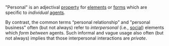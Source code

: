 "Personal" is an adjectival [property](https://github.com/gcassel/Modular-Organization-Terminology/blob/master/terms/property.md) for [elements](https://github.com/gcassel/Modular-Organization-Terminology/blob/master/terms/element.md) or [forms](https://github.com/gcassel/Modular-Organization-Terminology/blob/master/terms/form.md) which are specific to *individual* [agents](https://github.com/gcassel/Modular-Organization-Terminology/blob/master/terms/agent.md). 

By contrast, the common terms “personal relationship” and "personal business" often (but not always) refer to *interpersonal* (i.e., [social](https://github.com/gcassel/Modular-Organization-Terminology/blob/master/terms/social.md)) elements which *form between* agents.  Such informal and vague usage also often (but not always) implies that those interpersonal interactions are *private*.
